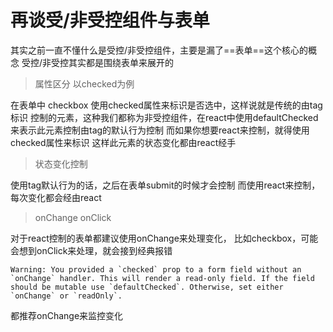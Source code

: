# 再谈受/非受控组件与表单

其实之前一直不懂什么是受控/非受控组件，主要是漏了==表单==这个核心的概念
受控/非受控其实都是围绕表单来展开的

> 属性区分 以checked为例

在表单中 checkbox 使用checked属性来标识是否选中，这样说就是传统的由tag标识 控制的元素，这种我们都称为非受控组件，在react中使用defaultChecked来表示此元素控制由tag的默认行为控制
而如果你想要react来控制，就得使用checked属性来标识
这样此元素的状态变化都由react经手

> 状态变化控制

使用tag默认行为的话，之后在表单submit的时候才会控制
而使用react来控制，每次变化都会经由react

> onChange onClick

对于react控制的表单都建议使用onChange来处理变化，
比如checkbox，可能会想到onClick来处理，就会接到经典报错
```
Warning: You provided a `checked` prop to a form field without an `onChange` handler. This will render a read-only field. If the field should be mutable use `defaultChecked`. Otherwise, set either `onChange` or `readOnly`.
```
都推荐onChange来监控变化
